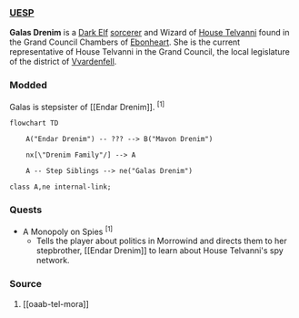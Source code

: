 ### [UESP](https://en.uesp.net/wiki/Morrowind:Galas_Drenim)
**Galas Drenim** is a [Dark Elf](https://en.uesp.net/wiki/Morrowind:Dark_Elf "Morrowind:Dark Elf") [sorcerer](https://en.uesp.net/wiki/Morrowind:Sorcerer "Morrowind:Sorcerer") and Wizard of [House Telvanni](https://en.uesp.net/wiki/Morrowind:House_Telvanni "Morrowind:House Telvanni") found in the Grand Council Chambers of [Ebonheart](https://en.uesp.net/wiki/Morrowind:Ebonheart "Morrowind:Ebonheart"). She is the current representative of House Telvanni in the Grand Council, the local legislature of the district of [Vvardenfell](https://en.uesp.net/wiki/Morrowind:Vvardenfell "Morrowind:Vvardenfell").
### Modded
Galas is stepsister of [[Endar Drenim]]. <sup>[1]</sup>

```mermaid
flowchart TD

    A("Endar Drenim") -- ??? --> B("Mavon Drenim")

    nx[\"Drenim Family"/] --> A

    A -- Step Siblings --> ne("Galas Drenim")

class A,ne internal-link;
```
### Quests
* A Monopoly on Spies <sup>[1]</sup>
	* Tells the player about politics in Morrowind and directs them to her stepbrother, [[Endar Drenim]] to learn about House Telvanni's spy network.
### Source
1. [[oaab-tel-mora]]